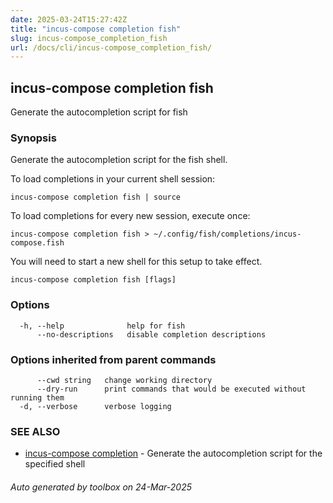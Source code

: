 ```yaml
---
date: 2025-03-24T15:27:42Z
title: "incus-compose completion fish"
slug: incus-compose_completion_fish
url: /docs/cli/incus-compose_completion_fish/
---
```

## incus-compose completion fish

Generate the autocompletion script for fish

### Synopsis

Generate the autocompletion script for the fish shell.

To load completions in your current shell session:

	incus-compose completion fish | source

To load completions for every new session, execute once:

	incus-compose completion fish > ~/.config/fish/completions/incus-compose.fish

You will need to start a new shell for this setup to take effect.


```
incus-compose completion fish [flags]
```

### Options

```
  -h, --help              help for fish
      --no-descriptions   disable completion descriptions
```

### Options inherited from parent commands

```
      --cwd string   change working directory
      --dry-run      print commands that would be executed without running them
  -d, --verbose      verbose logging
```

### SEE ALSO

* [incus-compose completion](incus-compose/docs/cli/incus-compose_completion/)	 - Generate the autocompletion script for the specified shell

###### Auto generated by toolbox on 24-Mar-2025
